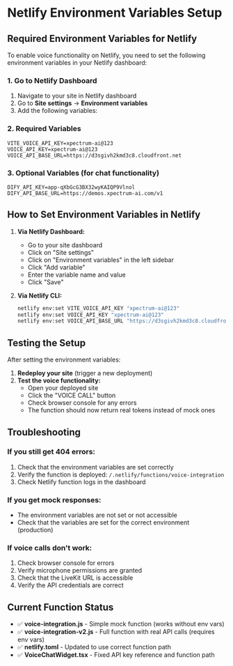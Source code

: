 # Netlify Environment Variables Setup

## Required Environment Variables for Netlify

To enable voice functionality on Netlify, you need to set the following environment variables in your Netlify dashboard:

### 1. Go to Netlify Dashboard
1. Navigate to your site in Netlify dashboard
2. Go to **Site settings** → **Environment variables**
3. Add the following variables:

### 2. Required Variables

```
VITE_VOICE_API_KEY=xpectrum-ai@123
VOICE_API_KEY=xpectrum-ai@123
VOICE_API_BASE_URL=https://d3sgivh2kmd3c8.cloudfront.net
```

### 3. Optional Variables (for chat functionality)
```
DIFY_API_KEY=app-qXbGcG3BX32wyKAIQP9Vlnol
DIFY_API_BASE_URL=https://demos.xpectrum-ai.com/v1
```

## How to Set Environment Variables in Netlify

1. **Via Netlify Dashboard:**
   - Go to your site dashboard
   - Click on "Site settings"
   - Click on "Environment variables" in the left sidebar
   - Click "Add variable"
   - Enter the variable name and value
   - Click "Save"

2. **Via Netlify CLI:**
   ```bash
   netlify env:set VITE_VOICE_API_KEY "xpectrum-ai@123"
   netlify env:set VOICE_API_KEY "xpectrum-ai@123"
   netlify env:set VOICE_API_BASE_URL "https://d3sgivh2kmd3c8.cloudfront.net"
   ```

## Testing the Setup

After setting the environment variables:

1. **Redeploy your site** (trigger a new deployment)
2. **Test the voice functionality:**
   - Open your deployed site
   - Click the "VOICE CALL" button
   - Check browser console for any errors
   - The function should now return real tokens instead of mock ones

## Troubleshooting

### If you still get 404 errors:
1. Check that the environment variables are set correctly
2. Verify the function is deployed: `/.netlify/functions/voice-integration`
3. Check Netlify function logs in the dashboard

### If you get mock responses:
- The environment variables are not set or not accessible
- Check that the variables are set for the correct environment (production)

### If voice calls don't work:
1. Check browser console for errors
2. Verify microphone permissions are granted
3. Check that the LiveKit URL is accessible
4. Verify the API credentials are correct

## Current Function Status

- ✅ **voice-integration.js** - Simple mock function (works without env vars)
- ✅ **voice-integration-v2.js** - Full function with real API calls (requires env vars)
- ✅ **netlify.toml** - Updated to use correct function path
- ✅ **VoiceChatWidget.tsx** - Fixed API key reference and function path
